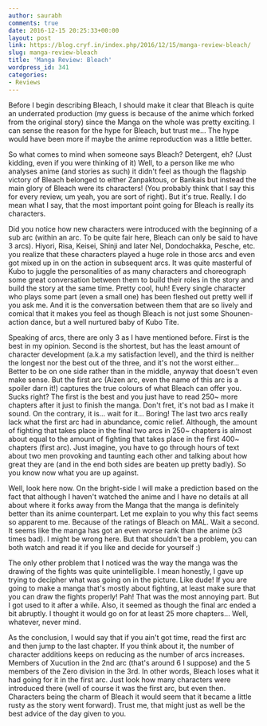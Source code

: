 ```yaml
---
author: saurabh
comments: true
date: 2016-12-15 20:25:33+00:00
layout: post
link: https://blog.cryf.in/index.php/2016/12/15/manga-review-bleach/
slug: manga-review-bleach
title: 'Manga Review: Bleach'
wordpress_id: 341
categories:
- Reviews
---
```


Before I begin describing Bleach, I should make it clear that Bleach is quite an underrated production (my guess is because of the anime which forked from the original story) since the Manga on the whole was pretty exciting. I can sense the reason for the hype for Bleach, but trust me... The hype would have been more if maybe the anime reproduction was a little better.

So what comes to mind when someone says Bleach? Detergent, eh? (Just kidding, even if you were thinking of it) Well, to a person like me who analyses anime (and stories as such) it didn't feel as though the flagship victory of Bleach belonged to either Zanpaktous, or Bankais but instead the main glory of Bleach were its characters! (You probably think that I say this for every review, um yeah, you are sort of right). But it's true. Really. I do mean what I say, that the most important point going for Bleach is really its characters.

Did you notice how new characters were introduced with the beginning of a sub arc (within an arc. To be quite fair here, Bleach can only be said to have 3 arcs). Hiyori, Risa, Keisei, Shinji and later Nel, Dondochakka, Pesche, etc. you realize that these characters played a huge role in those arcs and even got mixed up in on the action in subsequent arcs. It was quite masterful of Kubo to juggle the personalities of as many characters and choreograph some great conversation between them to build their roles in the story and build the story at the same time. Pretty cool, huh! Every single character who plays some part (even a small one) has been fleshed out pretty well if you ask me. And it is the conversation between them that are so lively and comical that it makes you feel as though Bleach is not just some Shounen-action dance, but a well nurtured baby of Kubo Tite.

Speaking of arcs, there are only 3 as I have mentioned before. First is the best in my opinion. Second is the shortest, but has the least amount of character development (a.k.a my satisfaction level), and the third is neither the longest nor the best out of the three, and it's not the worst either... Better to be on one side rather than in the middle, anyway that doesn't even make sense. But the first arc (Aizen arc, even the name of this arc is a spoiler darn it!) captures the true colours of what Bleach can offer you. Sucks right? The first is the best and you just have to read 250~ more chapters after it just to finish the manga. Don't fret, it's not bad as I make it sound. On the contrary, it is... wait for it... Boring! The last two arcs really lack what the first arc had in abundance, comic relief. Although, the amount of fighting that takes place in the final two arcs in 250~ chapters is almost about equal to the amount of fighting that takes place in the first 400~ chapters (first arc). Just imagine, you have to go through hours of text about two men provoking and taunting each other and talking about how great they are (and in the end both sides are beaten up pretty badly). So you know now what you are up against.

Well, look here now. On the bright-side I will make a prediction based on the fact that although I haven't watched the anime and I have no details at all about where it forks away from the Manga that the manga is definitely better than its anime counterpart. Let me explain to you why this fact seems so apparent to me. Because of the ratings of Bleach on MAL. Wait a second. It seems like the manga has got an even worse rank than the anime (x3 times bad). I might be wrong here. But that shouldn't be a problem, you can both watch and read it if you like and decide for yourself :)

The only other problem that I noticed was the way the manga was the drawing of the fights was quite unintelligible. I mean honestly, I gave up trying to decipher what was going on in the picture. Like dude! If you are going to make a manga that's mostly about fighting, at least make sure that you can draw the fights properly! Pah! That was the most annoying part. But I got used to it after a while. Also, it seemed as though the final arc ended a bit abruptly. I thought it would go on for at least 25 more chapters... Well, whatever, never mind.

As the conclusion, I would say that if you ain't got time, read the first arc and then jump to the last chapter. If you think about it, the number of character additions keeps on reducing as the number of arcs increases. Members of Xucution in the 2nd arc (that's around 6 I suppose) and the 5 members of the Zero division in the 3rd. In other words, Bleach loses what it had going for it in the first arc. Just look how many characters were introduced there (well of course it was the first arc, but even then. Characters being the charm of Bleach it would seem that it became a little rusty as the story went forward). Trust me, that might just as well be the best advice of the day given to you.

